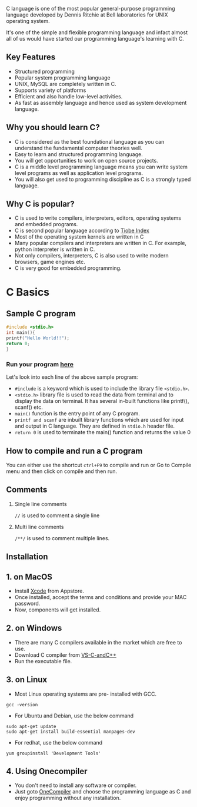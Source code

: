 C language is one of the most popular general-purpose programming language developed by Dennis Ritchie at Bell laboratories for UNIX operating system.

It's one of the simple and flexible programming language and infact almost all of us would have started our programming language's learning with C.

## Key Features

* Structured programming
* Popular system programming language
* UNIX, MySQL are completely written in C.
* Supports variety of platforms
* Efficient and also handle low-level activities.
* As fast as assembly language and hence used as system development language.

## Why you should learn C?

* C is considered as the best foundational language as you can understand the fundamental computer theories well.
* Easy to learn and structured programming language.
* You will get opportunities to work on open source projects.
* C is a middle level programming language means you can write system level programs as well as application level programs.
* You will also get used to programming discipline as C is a strongly typed language.

## Why C is popular?

* C is used to write compilers, interpreters, editors, operating systems and embedded programs.
* C is second popular language according to [Tiobe Index](https://www.tiobe.com/tiobe-index/)
* Most of the operating system kernels are written in C
* Many popular compilers and interpreters are written in C. For example, python interpreter is written in C.
* Not only compilers, interpreters, C is also used to write modern browsers, game engines etc.
* C is very good for embedded programming.

# C Basics

## Sample C program

```c
#include <stdio.h>    
int main(){    
printf("Hello World!!");    
return 0;   
}  
```
### Run your program [here](https://onecompiler.com/c)

Let's look into each line of the above sample program:

* `#include` is a keyword which is used to include the library file `<stdio.h>`. 
* `<stdio.h>` library file is used to read the data from terminal and to display the data on terminal. It has several in-built functions like printf(), scanf() etc.
* `main()` function is the entry point of any C program.
* `printf and scanf` are inbuilt library functions which are used for input and output in C language. They are defined in `stdio.h` header file.
* `return 0` is used to terminate the main() function and returns the value 0

## How to compile and run a C program

You can either use the shortcut `ctrl+F9` to compile and run or Go to Compile menu and then click on compile and then run.


## Comments

1. Single line comments

    `//` is used to comment a single line

2. Multi line comments

    `/**/` is used to comment multiple lines.

 
## Installation

## 1. on MacOS

* Install [Xcode](https://developer.apple.com/xcode/) from Appstore.
* Once installed, accept the terms and conditions and provide your MAC password.
* Now, components will get installed.

## 2. on Windows

* There are many C compilers available in the market which are free to use.
* Download C compiler from [VS-C-andC++](https://visualstudio.microsoft.com/vs/features/cplusplus/)
* Run the executable file.

## 3. on Linux

* Most Linux operating systems are pre- installed with GCC.

```shell
gcc -version
```
* For Ubuntu and Debian, use the below command

```shell
sudo apt-get update
sudo apt-get install build-essential manpages-dev
```
* For redhat, use the below command

```shell
yum groupinstall 'Development Tools'
```

## 4. Using Onecompiler

* You don't need to install any software or compiler.
* Just goto [OneCompiler](Onecompiler.com) and choose the programming language as C and enjoy programming without any installation.
